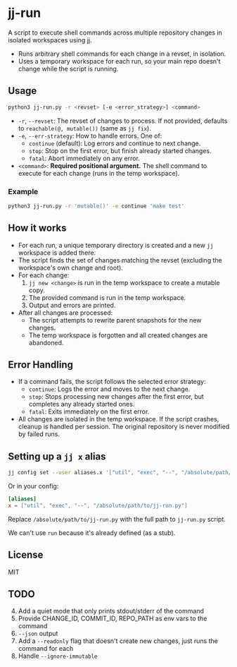 # jj-run

A script to execute shell commands across multiple repository changes in isolated workspaces using [jj](https://github.com/jj-vcs/jj).

- Runs arbitrary shell commands for each change in a revset, in isolation.
- Uses a temporary workspace for each run, so your main repo doesn't change while the script is running.

## Usage

```sh
python3 jj-run.py -r <revset> [-e <error_strategy>] <command> 
```

- `-r`, `--revset`: The revset of changes to process. If not provided, defaults to `reachable(@, mutable())` (same as `jj fix`).
- `-e`, `--err-strategy`: How to handle errors. One of:
  - `continue` (default): Log errors and continue to next change.
  - `stop`: Stop on the first error, but finish already started changes.
  - `fatal`: Abort immediately on any error.
- `<command>`: **Required positional argument.** The shell command to execute for each change (runs in the temp workspace).

### Example

```sh
python3 jj-run.py -r 'mutable()' -e continue 'make test'
```

## How it works
- For each run, a unique temporary directory is created and a new `jj` workspace is added there.
- The script finds the set of changes matching the revset (excluding the workspace's own change and root).
- For each change:
  1. `jj new <change>` is run in the temp workspace to create a mutable copy.
  2. The provided command is run in the temp workspace.
  3. Output and errors are printed.
- After all changes are processed:
  - The script attempts to rewrite parent snapshots for the new changes.
  - The temp workspace is forgotten and all created changes are abandoned.

## Error Handling
- If a command fails, the script follows the selected error strategy:
  - `continue`: Logs the error and moves to the next change.
  - `stop`: Stops processing new changes after the first error, but completes any already started ones.
  - `fatal`: Exits immediately on the first error.
- All changes are isolated in the temp workspace. If the script crashes, cleanup is handled per session. The original repository is never modified by failed runs.

## Setting up a `jj x` alias

```sh
jj config set --user aliases.x '["util", "exec", "--", "/absolute/path/to/jj-run.py"]'
```

Or in your config:

```toml
[aliases]
x = ["util", "exec", "--", "/absolute/path/to/jj-run.py"]
```

Replace `/absolute/path/to/jj-run.py` with the full path to `jj-run.py` script.

We can't use `run` because it's already defined (as a stub).

## License

MIT

## TODO

4. Add a quiet mode that only prints stdout/stderr of the command
5. Provide CHANGE_ID, COMMIT_ID, REPO_PATH as env vars to the command
7. `--json` output
8. Add a `--readonly` flag that doesn't create new changes, just runs the command for each
10. Handle `--ignore-immutable`
